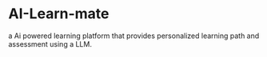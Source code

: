 # AI-Learn-mate
a Ai powered learning platform that provides personalized learning path and assessment using a LLM.
